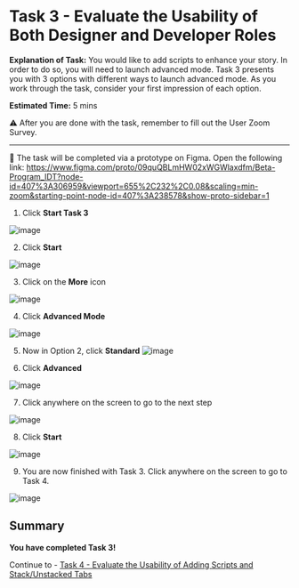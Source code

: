 # Task 3 - Evaluate the Usability of Both Designer and Developer Roles

**Explanation of Task:** You would like to add scripts to enhance your story. In order to do so, you will need to launch advanced mode. Task 3 presents you with 3 options with different ways to launch advanced mode. As you work through the task, consider your first impression of each option.

**Estimated Time:** 5 mins

⚠️ After you are done with the task, remember to fill out the User Zoom Survey. 

----------------------------------------------------------------------------------------------------------------------------------------

🚩 The task will be completed via a prototype on Figma. Open the following link: https://www.figma.com/proto/09quQBLmHW02xWGWlaxdfm/Beta-Program_IDT?node-id=407%3A306959&viewport=655%2C232%2C0.08&scaling=min-zoom&starting-point-node-id=407%3A238578&show-proto-sidebar=1

1. Click **Start Task 3**

![image](https://user-images.githubusercontent.com/112718519/198703405-615343ac-0dd0-43b7-ba52-c6cfe1ad4278.png)

2. Click **Start**

![image](https://user-images.githubusercontent.com/112718519/198704655-2337649a-85b8-436d-a7e3-85e1c382b7a1.png)

3. Click on the **More** icon

![image](https://user-images.githubusercontent.com/112718519/198703490-32832651-8240-4593-9452-0a31a4544fbb.png)

4. Click **Advanced Mode** 

![image](https://user-images.githubusercontent.com/112718519/198703584-d2f96021-d386-4d71-a244-0fad26be6635.png)

5. Now in Option 2, click **Standard**
![image](https://user-images.githubusercontent.com/112718519/198703703-f860b09f-7e55-404e-977b-2334c8d8a6a4.png)

6. Click **Advanced**

![image](https://user-images.githubusercontent.com/112718519/198703850-6d1ea7e3-faba-4404-942c-56147ce2e1c0.png)

7. Click anywhere on the screen to go to the next step

![image](https://user-images.githubusercontent.com/112718519/198703912-e13b001e-60e4-4737-a2e4-cb3897eb64f8.png)

8. Click **Start**

![image](https://user-images.githubusercontent.com/112718519/198703958-70d2e56d-9ccd-454d-a091-9b3002b20725.png)

9. You are now finished with Task 3. Click anywhere on the screen to go to Task 4.

![image](https://user-images.githubusercontent.com/112718519/198704027-59239471-be95-4dec-a8e7-fce9dae509c1.png)



## Summary

**You have completed Task 3!**

Continue to - [Task 4 - Evaluate the Usability of Adding Scripts and Stack/Unstacked Tabs](../task4/README.md)
